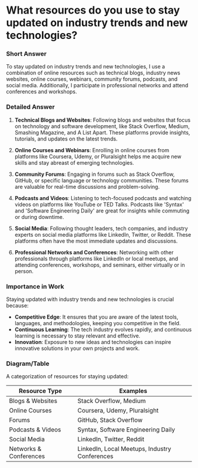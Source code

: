 # What resources do you use to stay updated on industry trends and new technologies?

### Short Answer
To stay updated on industry trends and new technologies, I use a combination of online resources such as technical blogs, industry news websites, online courses, webinars, community forums, podcasts, and social media. Additionally, I participate in professional networks and attend conferences and workshops.

### Detailed Answer
1. **Technical Blogs and Websites**: Following blogs and websites that focus on technology and software development, like Stack Overflow, Medium, Smashing Magazine, and A List Apart. These platforms provide insights, tutorials, and updates on the latest trends.

2. **Online Courses and Webinars**: Enrolling in online courses from platforms like Coursera, Udemy, or Pluralsight helps me acquire new skills and stay abreast of emerging technologies.

3. **Community Forums**: Engaging in forums such as Stack Overflow, GitHub, or specific language or technology communities. These forums are valuable for real-time discussions and problem-solving.

4. **Podcasts and Videos**: Listening to tech-focused podcasts and watching videos on platforms like YouTube or TED Talks. Podcasts like 'Syntax' and 'Software Engineering Daily' are great for insights while commuting or during downtime.

5. **Social Media**: Following thought leaders, tech companies, and industry experts on social media platforms like LinkedIn, Twitter, or Reddit. These platforms often have the most immediate updates and discussions.

6. **Professional Networks and Conferences**: Networking with other professionals through platforms like LinkedIn or local meetups, and attending conferences, workshops, and seminars, either virtually or in person.

### Importance in Work
Staying updated with industry trends and new technologies is crucial because:

- **Competitive Edge**: It ensures that you are aware of the latest tools, languages, and methodologies, keeping you competitive in the field.
- **Continuous Learning**: The tech industry evolves rapidly, and continuous learning is necessary to stay relevant and effective.
- **Innovation**: Exposure to new ideas and technologies can inspire innovative solutions in your own projects and work.

### Diagram/Table
A categorization of resources for staying updated:

| Resource Type       | Examples                             |
|---------------------|--------------------------------------|
| Blogs & Websites    | Stack Overflow, Medium               |
| Online Courses      | Coursera, Udemy, Pluralsight         |
| Forums              | GitHub, Stack Overflow               |
| Podcasts & Videos   | Syntax, Software Engineering Daily   |
| Social Media        | LinkedIn, Twitter, Reddit            |
| Networks & Conferences | LinkedIn, Local Meetups, Industry Conferences |
